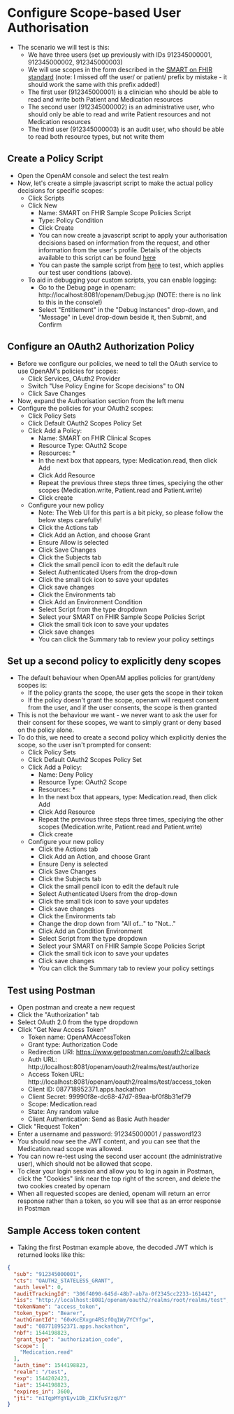 # Configure Scope-based User Authorisation

- The scenario we will test is this:
	- We have three users (set up previously with IDs 912345000001, 912345000002, 912345000003)
	- We will use scopes in the form described in the [SMART on FHIR standard](http://hl7.org/fhir/smart-app-launch/scopes-and-launch-context/index.html) (note: I missed off the user/ or patient/ prefix by mistake - it should work the same with this prefix added!)
	- The first user (912345000001) is a clinician who should be able to read and write both Patient and Medication resources
	- The second user (912345000002) is an administrative user, who should only be able to read and write Patient resources and not Medication resources
	- The third user (912345000003) is an audit user, who should be able to read both resource types, but not write them

## Create a Policy Script

- Open the OpenAM console and select the test realm
- Now, let's create a simple javascript script to make the actual policy decisions for specific scopes:
	- Click Scripts
	- Click New
		- Name: SMART on FHIR Sample Scope Policies Script
		- Type: Policy Condition
		- Click Create
		- You can now create a javascript script to apply your authorisation decisions based on information from the request, and other information from the user's profile. Details of the objects available to this script can be found [here](https://backstage.forgerock.com/docs/am/6/authorization-guide/#scripting-api-policy)
		- You can paste the sample script from [here](SMARTonFHIRSampleScopePolicyScript.js) to test, which applies our test user conditions (above).
	- To aid in debugging your custom scripts, you can enable logging:
		- Go to the Debug page in openam: http://localhost:8081/openam/Debug.jsp (NOTE: there is no link to this in the console!)
		- Select "Entitlement" in the "Debug Instances" drop-down, and "Message" in Level drop-down beside it, then Submit, and Confirm

## Configure an OAuth2 Authorization Policy

- Before we configure our policies, we need to tell the OAuth service to use OpenAM's policies for scopes:
	- Click Services, OAuth2 Provider
	- Switch "Use Policy Engine for Scope decisions" to ON
	- Click Save Changes
- Now, expand the Authorisation section from the left menu
- Configure the policies for your OAuth2 scopes:
	- Click Policy Sets
	- Click Default OAuth2 Scopes Policy Set
	- Click Add a Policy:
		- Name: SMART on FHIR Clinical Scopes
		- Resource Type: OAuth2 Scope
		- Resources: *
		- In the next box that appears, type: Medication.read, then click Add
		- Click Add Resource
		- Repeat the previous three steps three times, speciying the other scopes (Medication.write, Patient.read and Patient.write)
		- Click create
	- Configure your new policy
		- Note: The Web UI for this part is a bit picky, so please follow the below steps carefully!
		- Click the Actions tab
		- Click Add an Action, and choose Grant
		- Ensure Allow is selected
		- Click Save Changes
		- Click the Subjects tab
		- Click the small pencil icon to edit the default rule
		- Select Authenticated Users from the drop-down
		- Click the small tick icon to save your updates
		- Click save changes
		- Click the Environments tab
		- Click Add an Environment Condition
		- Select Script from the type dropdown
		- Select your SMART on FHIR Sample Scope Policies Script
		- Click the small tick icon to save your updates
		- Click save changes
		- You can click the Summary tab to review your policy settings

## Set up a second policy to explicitly deny scopes

- The default behaviour when OpenAM applies policies for grant/deny scopes is:
	- If the policy grants the scope, the user gets the scope in their token
	- If the policy doesn't grant the scope, openam will request consent from the user, and if the user consents, the scope is then granted
- This is not the behaviour we want - we never want to ask the user for their consent for these scopes, we want to simply grant or deny based on the policy alone.
- To do this, we need to create a second policy which explicitly denies the scope, so the user isn't prompted for consent:
	- Click Policy Sets
	- Click Default OAuth2 Scopes Policy Set
	- Click Add a Policy:
		- Name: Deny Policy
		- Resource Type: OAuth2 Scope
		- Resources: *
		- In the next box that appears, type: Medication.read, then click Add
		- Click Add Resource
		- Repeat the previous three steps three times, speciying the other scopes (Medication.write, Patient.read and Patient.write)
		- Click create
	- Configure your new policy
		- Click the Actions tab
		- Click Add an Action, and choose Grant
		- Ensure Deny is selected
		- Click Save Changes
		- Click the Subjects tab
		- Click the small pencil icon to edit the default rule
		- Select Authenticated Users from the drop-down
		- Click the small tick icon to save your updates
		- Click save changes
		- Click the Environments tab
		- Change the drop down from "All of..." to "Not..."
		- Click Add an Condition Environment
		- Select Script from the type dropdown
		- Select your SMART on FHIR Sample Scope Policies Script
		- Click the small tick icon to save your updates
		- Click save changes
		- You can click the Summary tab to review your policy settings

## Test using Postman

- Open postman and create a new request
- Click the "Authorization" tab
- Select OAuth 2.0 from the type dropdown
- Click "Get New Access Token"
	- Token name: OpenAMAccessToken
	- Grant type: Authorization Code
	- Redirection URI: https://www.getpostman.com/oauth2/callback
	- Auth URL: http://localhost:8081/openam/oauth2/realms/test/authorize
	- Access Token URL: http://localhost:8081/openam/oauth2/realms/test/access_token
	- Client ID: 087718952371.apps.hackathon
	- Client Secret: 99990f8e-dc68-47d7-89aa-bf0f8b31ef79
	- Scope: Medication.read
	- State: Any random value
	- Client Authentication: Send as Basic Auth header
- Click "Request Token"
- Enter a username and password: 912345000001 / password123
- You should now see the JWT content, and you can see that the Medication.read scope was allowed.
- You can now re-test using the second user account (the administrative user), which should not be allowed that scope.
- To clear your login session and allow you to log in again in Postman, click the "Cookies" link near the top right of the screen, and delete the two cookies created by openam
- When all requested scopes are denied, openam will return an error response rather than a token, so you will see that as an error response in Postman

## Sample Access token content

- Taking the first Postman example above, the decoded JWT which is returned looks like this:

```json
{
  "sub": "912345000001",
  "cts": "OAUTH2_STATELESS_GRANT",
  "auth_level": 0,
  "auditTrackingId": "306f4090-645d-48b7-ab7a-0f2345cc2233-161442",
  "iss": "http://localhost:8081/openam/oauth2/realms/root/realms/test",
  "tokenName": "access_token",
  "token_type": "Bearer",
  "authGrantId": "60xKcEXxgn4RSzfOq1Wy7YCYfgw",
  "aud": "087718952371.apps.hackathon",
  "nbf": 1544198823,
  "grant_type": "authorization_code",
  "scope": [
    "Medication.read"
  ],
  "auth_time": 1544198823,
  "realm": "/test",
  "exp": 1544202423,
  "iat": 1544198823,
  "expires_in": 3600,
  "jti": "n1TqpMYgYEyv1Db_ZIKfuSYzqUY"
}
```

